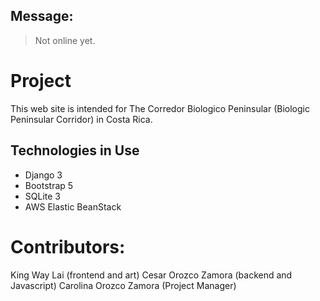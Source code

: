 ## Message:
>Not online yet. 

# Project

This web site is intended for The Corredor Biologico Peninsular (Biologic Peninsular Corridor) in Costa Rica.


## Technologies in Use

- Django 3
- Bootstrap 5
- SQLite 3
- AWS Elastic BeanStack

# Contributors:

King Way Lai (frontend and art)
Cesar Orozco Zamora (backend and Javascript)
Carolina Orozco Zamora (Project Manager)